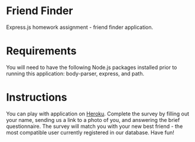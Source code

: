 # Friend Finder
Express.js homework assignment - friend finder application.

# Requirements
You will need to have the following Node.js packages installed prior to running this application: body-parser, express, and path.

# Instructions
You can play with application on [Heroku](https://boiling-plains-55895.herokuapp.com/). Complete the survey by filling out your name, sending us a link to a photo of you, and answering the brief questionnaire. The survey will match you with your new best friend - the most compatible user currently registered in our database. Have fun!
